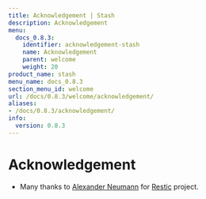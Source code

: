 ```yaml
---
title: Acknowledgement | Stash
description: Acknowledgement
menu:
  docs_0.8.3:
    identifier: acknowledgement-stash
    name: Acknowledgement
    parent: welcome
    weight: 20
product_name: stash
menu_name: docs_0.8.3
section_menu_id: welcome
url: /docs/0.8.3/welcome/acknowledgement/
aliases:
- /docs/0.8.3/acknowledgement/
info:
  version: 0.8.3
---
```


# Acknowledgement
 - Many thanks to [Alexander Neumann](https://github.com/fd0) for [Restic](https://restic.net) project.
